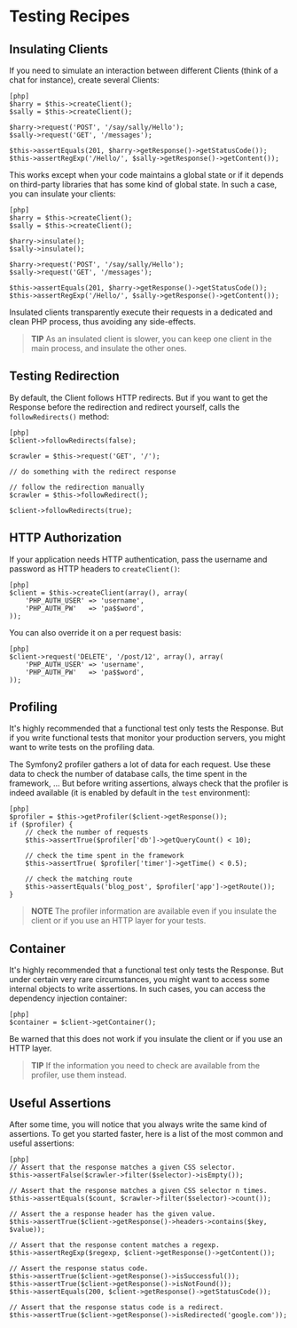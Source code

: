 Testing Recipes
===============

Insulating Clients
------------------

If you need to simulate an interaction between different Clients (think of a
chat for instance), create several Clients:

    [php]
    $harry = $this->createClient();
    $sally = $this->createClient();

    $harry->request('POST', '/say/sally/Hello');
    $sally->request('GET', '/messages');

    $this->assertEquals(201, $harry->getResponse()->getStatusCode());
    $this->assertRegExp('/Hello/', $sally->getResponse()->getContent());

This works except when your code maintains a global state or if it depends on
third-party libraries that has some kind of global state. In such a case, you
can insulate your clients:

    [php]
    $harry = $this->createClient();
    $sally = $this->createClient();

    $harry->insulate();
    $sally->insulate();

    $harry->request('POST', '/say/sally/Hello');
    $sally->request('GET', '/messages');

    $this->assertEquals(201, $harry->getResponse()->getStatusCode());
    $this->assertRegExp('/Hello/', $sally->getResponse()->getContent());

Insulated clients transparently execute their requests in a dedicated and
clean PHP process, thus avoiding any side-effects.

>**TIP**
>As an insulated client is slower, you can keep one client in the main process,
>and insulate the other ones.

Testing Redirection
-------------------

By default, the Client follows HTTP redirects. But if you want to get the
Response before the redirection and redirect yourself, calls the
`followRedirects()` method:

    [php]
    $client->followRedirects(false);

    $crawler = $this->request('GET', '/');

    // do something with the redirect response

    // follow the redirection manually
    $crawler = $this->followRedirect();

    $client->followRedirects(true);

HTTP Authorization
------------------

If your application needs HTTP authentication, pass the username and password
as HTTP headers to `createClient()`:

    [php]
    $client = $this->createClient(array(), array(
        'PHP_AUTH_USER' => 'username',
        'PHP_AUTH_PW'   => 'pa$$word',
    ));

You can also override it on a per request basis:

    [php]
    $client->request('DELETE', '/post/12', array(), array(
        'PHP_AUTH_USER' => 'username',
        'PHP_AUTH_PW'   => 'pa$$word',
    ));

Profiling
---------

It's highly recommended that a functional test only tests the Response. But if
you write functional tests that monitor your production servers, you might
want to write tests on the profiling data.

The Symfony2 profiler gathers a lot of data for each request. Use these data
to check the number of database calls, the time spent in the framework, ...
But before writing assertions, always check that the profiler is indeed
available (it is enabled by default in the `test` environment):

    [php]
    $profiler = $this->getProfiler($client->getResponse());
    if ($profiler) {
        // check the number of requests
        $this->assertTrue($profiler['db']->getQueryCount() < 10);

        // check the time spent in the framework
        $this->assertTrue( $profiler['timer']->getTime() < 0.5);

        // check the matching route
        $this->assertEquals('blog_post', $profiler['app']->getRoute());
    }

>**NOTE**
>The profiler information are available even if you insulate the client or if
>you use an HTTP layer for your tests.

Container
---------

It's highly recommended that a functional test only tests the Response. But
under certain very rare circumstances, you might want to access some internal
objects to write assertions. In such cases, you can access the dependency
injection container:

    [php]
    $container = $client->getContainer();

Be warned that this does not work if you insulate the client or if you use an
HTTP layer.

>**TIP**
>If the information you need to check are available from the profiler, use them
>instead.

Useful Assertions
-----------------

After some time, you will notice that you always write the same kind of
assertions. To get you started faster, here is a list of the most common and
useful assertions:

    [php]
    // Assert that the response matches a given CSS selector.
    $this->assertFalse($crawler->filter($selector)->isEmpty());

    // Assert that the response matches a given CSS selector n times.
    $this->assertEquals($count, $crawler->filter($selector)->count());

    // Assert the a response header has the given value.
    $this->assertTrue($client->getResponse()->headers->contains($key, $value));

    // Assert that the response content matches a regexp.
    $this->assertRegExp($regexp, $client->getResponse()->getContent());

    // Assert the response status code.
    $this->assertTrue($client->getResponse()->isSuccessful());
    $this->assertTrue($client->getResponse()->isNotFound());
    $this->assertEquals(200, $client->getResponse()->getStatusCode());

    // Assert that the response status code is a redirect.
    $this->assertTrue($client->getResponse()->isRedirected('google.com'));
